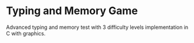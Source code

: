 # Typing and Memory Game
 Advanced typing and memory test with 3 difficulty levels implementation in C with graphics.


